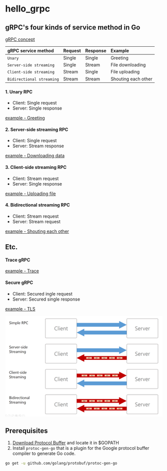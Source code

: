 # hello_grpc

## gRPC's four kinds of service method in Go

[gRPC concept](https://grpc.io/docs/guides/concepts/)

|gRPC service method  | Request  | Response  |  Example |
|:---|:---|:---|:---|
| `Unary`| Single |  Single | Greeting|
| `Server-side streaming` | Single  | Stream  | File downloading|
| `Client-side streaming` | Stream  | Single  | File uploading|
| `Bidirectional streaming` | Stream | Stream  | Shouting each other|

#### 1. Unary RPC

- Client: Single request
- Server: Single response

[example - Greeting](greeting)


#### 2. Server-side streaming RPC

- Client: Single request
- Server: Stream response

[example - Downloading data](./download)


#### 3. Client-side streaming RPC

- Client: Stream request
- Server: Single response

[example - Uploading file](./upload)


#### 4. Bidirectional streaming RPC  

- Client: Stream request
- Server: Stream request

[example - Shouting each other](./referee)


## Etc.

#### Trace gRPC

[example - Trace](trace)

#### Secure gRPC  

- Client: Secured ingle request
- Server: Secured single response

[example - TLS](tls)

![4 kinds of service method](4-kinds-of-service-method-2.png)


## Prerequisites

1) [Download Protocol Buffer](https://github.com/protocolbuffers/protobuf/releases) and locate it in $GOPATH
2) Install `protoc-gen-go` that is a plugin for the Google protocol buffer compiler to generate Go code.

```sh
go get -u github.com/golang/protobuf/protoc-gen-go
``` 
    